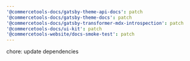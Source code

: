 ```yaml
---
'@commercetools-docs/gatsby-theme-api-docs': patch
'@commercetools-docs/gatsby-theme-docs': patch
'@commercetools-docs/gatsby-transformer-mdx-introspection': patch
'@commercetools-docs/ui-kit': patch
'@commercetools-website/docs-smoke-test': patch
---
```


chore: update dependencies
